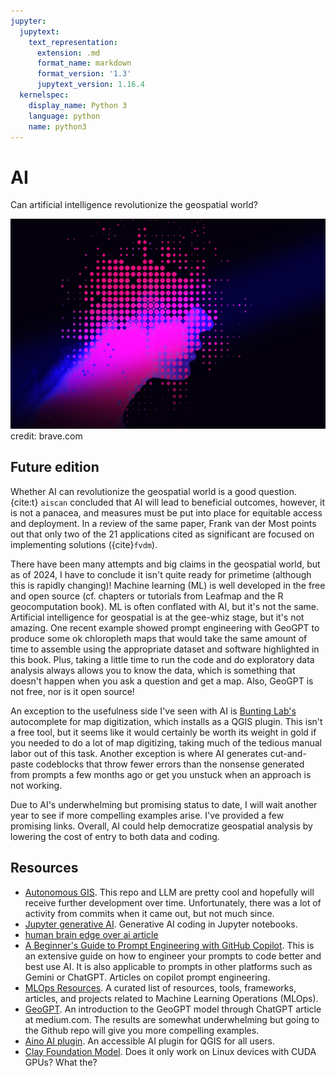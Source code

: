 ```yaml
---
jupyter:
  jupytext:
    text_representation:
      extension: .md
      format_name: markdown
      format_version: '1.3'
      jupytext_version: 1.16.4
  kernelspec:
    display_name: Python 3
    language: python
    name: python3
---
```


# AI
Can artificial intelligence revolutionize the geospatial world? 

![ai](/figures/ai.png)
credit: brave.com

## Future edition
Whether AI can revolutionize the geospatial world is a good question. {cite:t} `aiscan` concluded that AI will lead to beneficial outcomes, however, it is not a panacea, and measures must be put into place for equitable access and deployment. In a review of the same paper, Frank van der Most points out that only two of the 21 applications cited as significant are focused on implementing solutions ({cite}`fvdm`).

There have been many attempts and big claims in the geospatial world, but as of 2024, I have to conclude it isn't quite ready for primetime (although this is rapidly changing)! Machine learning (ML) is well developed in the free and open source (cf. chapters or tutorials from Leafmap and the R geocomputation book). ML is often conflated with AI, but it's not the same. Artificial intelligence for geospatial is at the gee-whiz stage, but it's not amazing. One recent example showed prompt engineering with GeoGPT to produce some ok chloropleth maps that would take the same amount of time to assemble using the appropriate dataset and software highlighted in this book. Plus, taking a little time to run the code and do exploratory data analysis always allows you to know the data, which is something that doesn't happen when you ask a question and get a map. Also, GeoGPT is not free, nor is it open source!

An exception to the usefulness side I've seen with AI is [Bunting Lab's](https://buntinglabs.com/) autocomplete for map digitization, which installs as a QGIS plugin. This isn't a free tool, but it seems like it would certainly be worth its weight in gold if you needed to do a lot of map digitizing, taking much of the tedious manual labor out of this task. Another exception is where AI generates cut-and-paste codeblocks that throw fewer errors than the nonsense generated from prompts a few months ago or get you unstuck when an approach is not working.

Due to AI's underwhelming but promising status to date, I will wait another year to see if more compelling examples arise. I've provided a few promising links. Overall, AI could help democratize geospatial analysis by lowering the cost of entry to both data and coding.

## Resources
- [Autonomous GIS](https://github.com/gladcolor/LLM-Geo). This repo and LLM are pretty cool and hopefully will receive further development over time. Unfortunately, there was a lot of activity from commits when it came out, but not much since.
- [Jupyter generative AI](https://blog.jupyter.org/generative-ai-in-jupyter-3f7174824862). Generative AI coding in Jupyter notebooks.
- [human brain edge over ai article](https://www.linkedin.com/pulse/where-human-brain-still-has-edge-over-ai-fast-company-j2jpe/)
- [A Beginner's Guide to Prompt Engineering with GitHub Copilot](http://gg.gg/1b54nw). This is an extensive guide on how to engineer your prompts to code better and best use AI. It is also applicable to prompts in other platforms such as Gemini or ChatGPT.
Articles on copilot prompt engineering.
- [MLOps Resources](http://gg.gg/1bb1bk). A curated list of resources, tools, frameworks, articles, and projects related to Machine Learning Operations (MLOps).
- [GeoGPT](http://gg.gg/1bb1b4). An introduction to the GeoGPT model through ChatGPT article at medium.com. The results are somewhat underwhelming but going to the Github repo will give you more compelling examples.
- [Aino AI plugin](http://gg.gg/1bb1cc). An accessible AI plugin for QGIS for all users.
- [Clay Foundation Model](https://clay-foundation.github.io/model/index.html). Does it only work on Linux devices with CUDA GPUs? What the?




<!-- 

 It could be that AI helps to democratize geospatial analysis by lowering the cost of entry to geospatial data and software. Democratization of data medium article 
 
From Josep Ferrer (@rfeers on twitter): In multiple linear regression, imagine you're baking. You've got different ingredients or variables. You need the perfect recipe (model) for your cake (prediction). Each ingredient's quantity (coefficient) affects the taste (outcome).
-->
